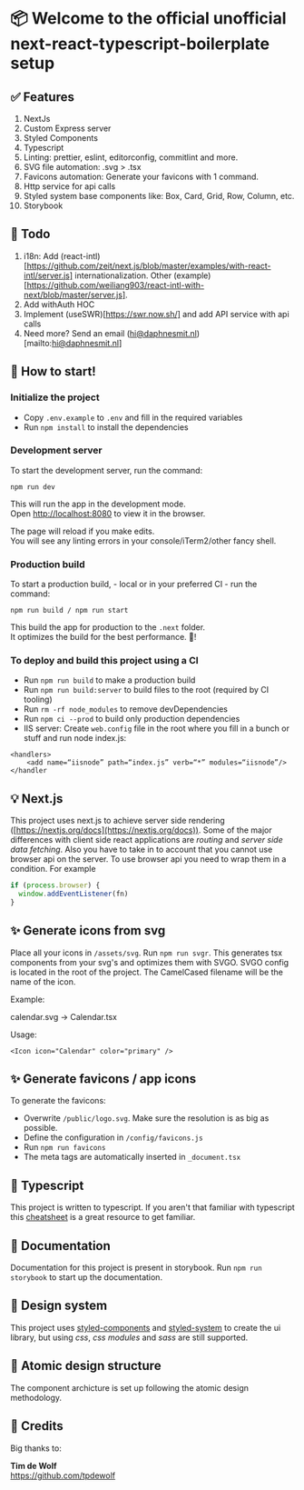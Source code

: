 
# 📦 Welcome to the official unofficial next-react-typescript-boilerplate setup


## ✅ Features
1. NextJs
2. Custom Express server
3. Styled Components
4. Typescript
5. Linting: prettier, eslint, editorconfig, commitlint and more.
6. SVG file automation: .svg > .tsx
7. Favicons automation: Generate your favicons with 1 command.
8. Http service for api calls
9. Styled system base components like: Box, Card, Grid, Row, Column, etc.
10. Storybook


## 🔧 Todo

1. i18n: Add (react-intl)[https://github.com/zeit/next.js/blob/master/examples/with-react-intl/server.js] internationalization. Other (example)[https://github.com/weiliang903/react-intl-with-next/blob/master/server.js].
2. Add withAuth HOC
3. Implement (useSWR)[https://swr.now.sh/] and add API service with api calls
4. Need more? Send an email (hi@daphnesmit.nl)[mailto:hi@daphnesmit.nl]


## 🎉 How to start!

### Initialize the project

- Copy `.env.example` to `.env` and fill in the required variables
- Run `npm install` to install the dependencies

### Development server
To start the development server, run the command:

```
npm run dev
```

This will run the app in the development mode.<br>
Open [http://localhost:8080](http://localhost:8080) to view it in the browser.

The page will reload if you make edits.<br>
You will see any linting errors in your console/iTerm2/other fancy shell.

### Production build
To start a production build, - local or in your preferred CI - run the command:

```
npm run build / npm run start
```

This build the app for production to the `.next` folder.<br>
It optimizes the build for the best performance. 🎉!

### To deploy and build this project using a CI

- Run `npm run build` to make a production build
- Run `npm run build:server` to build files to the root (required by CI tooling)
- Run `rm -rf node_modules` to remove devDependencies
- Run `npm ci --prod` to build only production dependencies
- IIS server: Create `web.config` file in the root where you fill in a bunch or stuff and run node index.js:

```
<handlers>
    <add name=“iisnode” path=“index.js” verb=“*” modules=“iisnode”/>
</handler
```


## 💡 Next.js

This project uses next.js to achieve server side rendering ([https://nextjs.org/docs](https://nextjs.org/docs)). Some of the major differences with client side react applications are _routing_ and _server side data fetching_. Also you have to take in to account that you cannot use browser api on the server. To use browser api you need to wrap them in a condition. For example

```javascript
if (process.browser) {
  window.addEventListener(fn)
}
```

## ✨ Generate icons from svg

Place all your icons in `/assets/svg`. Run `npm run svgr`. This generates tsx components from your svg's and optimizes them with SVGO. SVGO config is located in the root of the project. The CamelCased filename will be the name of the icon.

Example:

calendar.svg -> Calendar.tsx

Usage:

`<Icon icon="Calendar" color="primary" />`

## ✨ Generate favicons / app icons

To generate the favicons:

- Overwrite `/public/logo.svg`. Make sure the resolution is as big as possible.
- Define the configuration in `/config/favicons.js`
- Run `npm run favicons`
- The meta tags are automatically inserted in `_document.tsx`

## 🚀 Typescript

This project is written to typescript. If you aren't that familiar with typescript this [cheatsheet](https://github.com/typescript-cheatsheets/react-typescript-cheatsheet) is a great resource to get familiar.

## 📝 Documentation

Documentation for this project is present in storybook. Run `npm run storybook` to start up the documentation.

## 💄 Design system

This project uses [styled-components](https://www.styled-components.com/) and [styled-system](https://github.com/styled-system/styled-system) to create the ui library, but using *css*, *css modules* and *sass* are still supported.

## 👷 Atomic design structure

The component archicture is set up following the atomic design methodology.

## 🙌 Credits

Big thanks to:

__Tim de Wolf__</br>
https://github.com/tpdewolf

